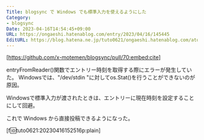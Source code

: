 ```yaml
---
Title: blogsync で Windows でも標準入力を使えるようにした
Category:
- blogsync
Date: 2023-04-16T14:54:45+09:00
URL: https://ongaeshi.hatenablog.com/entry/2023/04/16/145445
EditURL: https://blog.hatena.ne.jp/tuto0621/ongaeshi.hatenablog.com/atom/entry/4207112889981764511
---
```


[https://github.com/x-motemen/blogsync/pull/70:embed:cite]

entryFromReader()関数でエントリー時刻を取得する際にエラーが発生していた。
Windowsでは、"/dev/stdin "に対してos.Stat()を行うことができないのが原因。

Windowsで標準入力が渡されたときは、エントリーに現在時刻を設定することにして回避。

これで Windows から直接投稿できるようになった。

[f:id:tuto0621:20230416152516p:plain]
